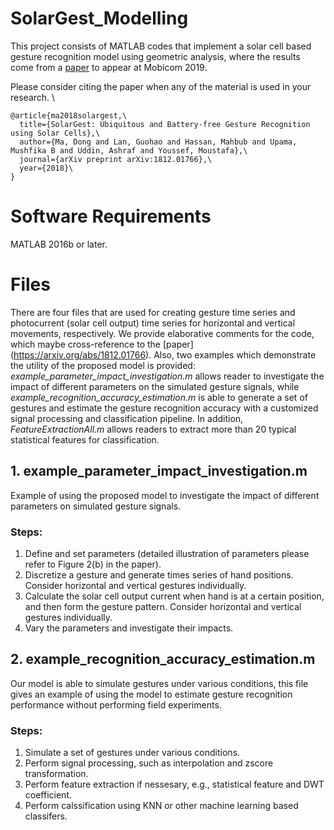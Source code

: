 # SolarGest_Modelling

This project consists of MATLAB codes that implement a solar cell based gesture recognition model using geometric analysis, where the results come from a [paper](https://arxiv.org/abs/1812.01766) to appear at Mobicom 2019.   

Please consider citing the paper when any of the material is used in your research. \
```
@article{ma2018solargest,\
  title={SolarGest: Ubiquitous and Battery-free Gesture Recognition using Solar Cells},\
  author={Ma, Dong and Lan, Guohao and Hassan, Mahbub and Upama, Mushfika B and Uddin, Ashraf and Youssef, Moustafa},\
  journal={arXiv preprint arXiv:1812.01766},\
  year={2018}\
}
```


# Software Requirements
MATLAB 2016b or later.

# Files
There are four files that are used for creating gesture time series and photocurrent (solar cell output) time series for horizontal and vertical movements, respectively. We provide elaborative comments for the code, which maybe cross-reference to the [paper] (https://arxiv.org/abs/1812.01766). Also, two examples which demonstrate the utility of the proposed model is provided: *example_parameter_impact_investigation.m* allows reader to investigate the impact of different parameters on the simulated gesture signals, while *example_recognition_accuracy_estimation.m* is able to generate a set of gestures and estimate the gesture recognition accuracy with a customized signal processing and classification pipeline. In addition, *FeatureExtractionAll.m* allows readers to extract more than 20 typical statistical features for classification.

## 1. example_parameter_impact_investigation.m 
Example of using the proposed model to investigate the impact of different parameters on simulated gesture signals.

### Steps:
1. Define and set parameters (detailed illustration of parameters please refer to Figure 2(b) in the paper).
2. Discretize a gesture and generate times series of hand positions. Consider horizontal and vertical gestures individually.
3. Calculate the solar cell output current when hand is at a certain position, and then form the gesture pattern. Consider horizontal     and vertical gestures individually.
4. Vary the parameters and investigate their impacts.

## 2. example_recognition_accuracy_estimation.m 
Our model is able to simulate gestures under various conditions, this file gives an example of using the model to estimate gesture recognition performance without performing field experiments.

### Steps:
1. Simulate a set of gestures under various conditions.
2. Perform signal processing, such as interpolation and zscore transformation.
3. Perform feature extraction if nessesary, e.g., statistical feature and DWT coefficient.
4. Perform calssification using KNN or other machine learning based classifers.



